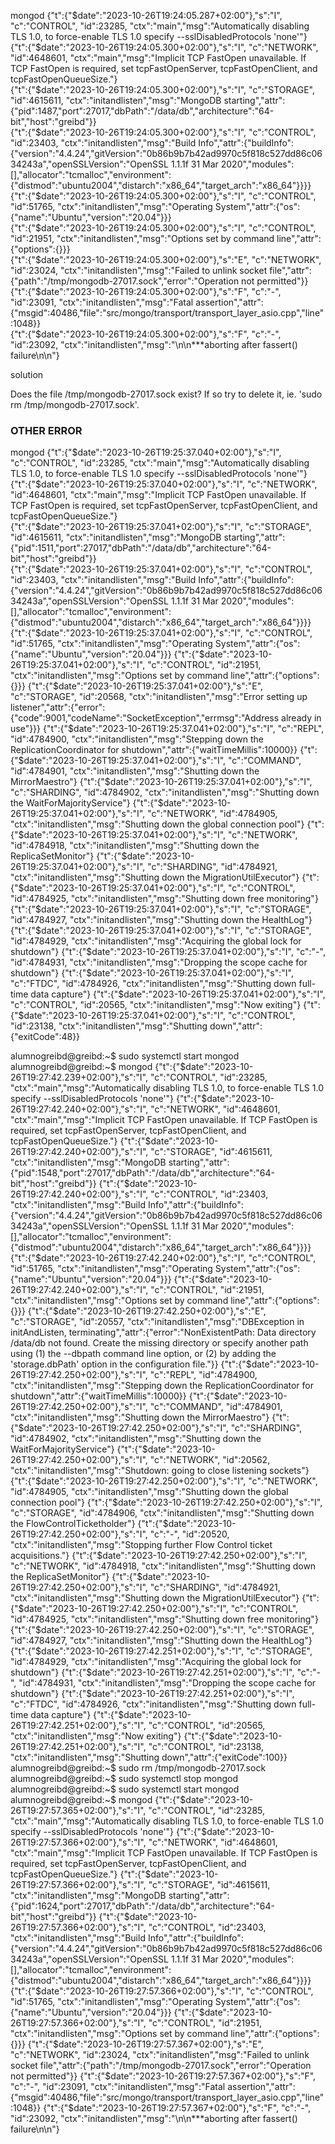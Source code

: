 mongod
{"t":{"$date":"2023-10-26T19:24:05.287+02:00"},"s":"I",  "c":"CONTROL",  "id":23285,   "ctx":"main","msg":"Automatically disabling TLS 1.0, to force-enable TLS 1.0 specify --sslDisabledProtocols 'none'"}                                                         
{"t":{"$date":"2023-10-26T19:24:05.300+02:00"},"s":"I",  "c":"NETWORK",  "id":4648601, "ctx":"main","msg":"Implicit TCP FastOpen unavailable. If TCP FastOpen is required, set tcpFastOpenServer, tcpFastOpenClient, and tcpFastOpenQueueSize."}                    
{"t":{"$date":"2023-10-26T19:24:05.300+02:00"},"s":"I",  "c":"STORAGE",  "id":4615611, "ctx":"initandlisten","msg":"MongoDB starting","attr":{"pid":1487,"port":27017,"dbPath":"/data/db","architecture":"64-bit","host":"greibd"}}                                 
{"t":{"$date":"2023-10-26T19:24:05.300+02:00"},"s":"I",  "c":"CONTROL",  "id":23403,   "ctx":"initandlisten","msg":"Build Info","attr":{"buildInfo":{"version":"4.4.24","gitVersion":"0b86b9b7b42ad9970c5f818c527dd86c0634243a","openSSLVersion":"OpenSSL 1.1.1f  31 Mar 2020","modules":[],"allocator":"tcmalloc","environment":{"distmod":"ubuntu2004","distarch":"x86_64","target_arch":"x86_64"}}}}                                                                                                                                 
{"t":{"$date":"2023-10-26T19:24:05.300+02:00"},"s":"I",  "c":"CONTROL",  "id":51765,   "ctx":"initandlisten","msg":"Operating System","attr":{"os":{"name":"Ubuntu","version":"20.04"}}}                                                                            
{"t":{"$date":"2023-10-26T19:24:05.300+02:00"},"s":"I",  "c":"CONTROL",  "id":21951,   "ctx":"initandlisten","msg":"Options set by command line","attr":{"options":{}}}                                                                                             
{"t":{"$date":"2023-10-26T19:24:05.300+02:00"},"s":"E",  "c":"NETWORK",  "id":23024,   "ctx":"initandlisten","msg":"Failed to unlink socket file","attr":{"path":"/tmp/mongodb-27017.sock","error":"Operation not permitted"}}                                      
{"t":{"$date":"2023-10-26T19:24:05.300+02:00"},"s":"F",  "c":"-",        "id":23091,   "ctx":"initandlisten","msg":"Fatal assertion","attr":{"msgid":40486,"file":"src/mongo/transport/transport_layer_asio.cpp","line":1048}}                                      
{"t":{"$date":"2023-10-26T19:24:05.300+02:00"},"s":"F",  "c":"-",        "id":23092,   "ctx":"initandlisten","msg":"\n\n***aborting after fassert() failure\n\n"} 

solution 

Does the file /tmp/mongodb-27017.sock exist? If so try to delete it, ie. 'sudo rm /tmp/mongodb-27017.sock'.


### OTHER ERROR 

 mongod
{"t":{"$date":"2023-10-26T19:25:37.040+02:00"},"s":"I",  "c":"CONTROL",  "id":23285,   "ctx":"main","msg":"Automatically disabling TLS 1.0, to force-enable TLS 1.0 specify --sslDisabledProtocols 'none'"}                                                         
{"t":{"$date":"2023-10-26T19:25:37.040+02:00"},"s":"I",  "c":"NETWORK",  "id":4648601, "ctx":"main","msg":"Implicit TCP FastOpen unavailable. If TCP FastOpen is required, set tcpFastOpenServer, tcpFastOpenClient, and tcpFastOpenQueueSize."}                    
{"t":{"$date":"2023-10-26T19:25:37.041+02:00"},"s":"I",  "c":"STORAGE",  "id":4615611, "ctx":"initandlisten","msg":"MongoDB starting","attr":{"pid":1511,"port":27017,"dbPath":"/data/db","architecture":"64-bit","host":"greibd"}}                                 
{"t":{"$date":"2023-10-26T19:25:37.041+02:00"},"s":"I",  "c":"CONTROL",  "id":23403,   "ctx":"initandlisten","msg":"Build Info","attr":{"buildInfo":{"version":"4.4.24","gitVersion":"0b86b9b7b42ad9970c5f818c527dd86c0634243a","openSSLVersion":"OpenSSL 1.1.1f  31 Mar 2020","modules":[],"allocator":"tcmalloc","environment":{"distmod":"ubuntu2004","distarch":"x86_64","target_arch":"x86_64"}}}}                                                                                                                                 
{"t":{"$date":"2023-10-26T19:25:37.041+02:00"},"s":"I",  "c":"CONTROL",  "id":51765,   "ctx":"initandlisten","msg":"Operating System","attr":{"os":{"name":"Ubuntu","version":"20.04"}}}
{"t":{"$date":"2023-10-26T19:25:37.041+02:00"},"s":"I",  "c":"CONTROL",  "id":21951,   "ctx":"initandlisten","msg":"Options set by command line","attr":{"options":{}}}
{"t":{"$date":"2023-10-26T19:25:37.041+02:00"},"s":"E",  "c":"STORAGE",  "id":20568,   "ctx":"initandlisten","msg":"Error setting up listener","attr":{"error":{"code":9001,"codeName":"SocketException","errmsg":"Address already in use"}}}
{"t":{"$date":"2023-10-26T19:25:37.041+02:00"},"s":"I",  "c":"REPL",     "id":4784900, "ctx":"initandlisten","msg":"Stepping down the ReplicationCoordinator for shutdown","attr":{"waitTimeMillis":10000}}
{"t":{"$date":"2023-10-26T19:25:37.041+02:00"},"s":"I",  "c":"COMMAND",  "id":4784901, "ctx":"initandlisten","msg":"Shutting down the MirrorMaestro"}
{"t":{"$date":"2023-10-26T19:25:37.041+02:00"},"s":"I",  "c":"SHARDING", "id":4784902, "ctx":"initandlisten","msg":"Shutting down the WaitForMajorityService"}
{"t":{"$date":"2023-10-26T19:25:37.041+02:00"},"s":"I",  "c":"NETWORK",  "id":4784905, "ctx":"initandlisten","msg":"Shutting down the global connection pool"}
{"t":{"$date":"2023-10-26T19:25:37.041+02:00"},"s":"I",  "c":"NETWORK",  "id":4784918, "ctx":"initandlisten","msg":"Shutting down the ReplicaSetMonitor"}
{"t":{"$date":"2023-10-26T19:25:37.041+02:00"},"s":"I",  "c":"SHARDING", "id":4784921, "ctx":"initandlisten","msg":"Shutting down the MigrationUtilExecutor"}
{"t":{"$date":"2023-10-26T19:25:37.041+02:00"},"s":"I",  "c":"CONTROL",  "id":4784925, "ctx":"initandlisten","msg":"Shutting down free monitoring"}
{"t":{"$date":"2023-10-26T19:25:37.041+02:00"},"s":"I",  "c":"STORAGE",  "id":4784927, "ctx":"initandlisten","msg":"Shutting down the HealthLog"}
{"t":{"$date":"2023-10-26T19:25:37.041+02:00"},"s":"I",  "c":"STORAGE",  "id":4784929, "ctx":"initandlisten","msg":"Acquiring the global lock for shutdown"}
{"t":{"$date":"2023-10-26T19:25:37.041+02:00"},"s":"I",  "c":"-",        "id":4784931, "ctx":"initandlisten","msg":"Dropping the scope cache for shutdown"}
{"t":{"$date":"2023-10-26T19:25:37.041+02:00"},"s":"I",  "c":"FTDC",     "id":4784926, "ctx":"initandlisten","msg":"Shutting down full-time data capture"}
{"t":{"$date":"2023-10-26T19:25:37.041+02:00"},"s":"I",  "c":"CONTROL",  "id":20565,   "ctx":"initandlisten","msg":"Now exiting"}
{"t":{"$date":"2023-10-26T19:25:37.041+02:00"},"s":"I",  "c":"CONTROL",  "id":23138,   "ctx":"initandlisten","msg":"Shutting down","attr":{"exitCode":48}}



alumnogreibd@greibd:~$ sudo systemctl start mongod
alumnogreibd@greibd:~$ mongod
{"t":{"$date":"2023-10-26T19:27:42.239+02:00"},"s":"I",  "c":"CONTROL",  "id":23285,   "ctx":"main","msg":"Automatically disabling TLS 1.0, to force-enable TLS 1.0 specify --sslDisabledProtocols 'none'"}
{"t":{"$date":"2023-10-26T19:27:42.240+02:00"},"s":"I",  "c":"NETWORK",  "id":4648601, "ctx":"main","msg":"Implicit TCP FastOpen unavailable. If TCP FastOpen is required, set tcpFastOpenServer, tcpFastOpenClient, and tcpFastOpenQueueSize."}
{"t":{"$date":"2023-10-26T19:27:42.240+02:00"},"s":"I",  "c":"STORAGE",  "id":4615611, "ctx":"initandlisten","msg":"MongoDB starting","attr":{"pid":1548,"port":27017,"dbPath":"/data/db","architecture":"64-bit","host":"greibd"}}
{"t":{"$date":"2023-10-26T19:27:42.240+02:00"},"s":"I",  "c":"CONTROL",  "id":23403,   "ctx":"initandlisten","msg":"Build Info","attr":{"buildInfo":{"version":"4.4.24","gitVersion":"0b86b9b7b42ad9970c5f818c527dd86c0634243a","openSSLVersion":"OpenSSL 1.1.1f  31 Mar 2020","modules":[],"allocator":"tcmalloc","environment":{"distmod":"ubuntu2004","distarch":"x86_64","target_arch":"x86_64"}}}}
{"t":{"$date":"2023-10-26T19:27:42.240+02:00"},"s":"I",  "c":"CONTROL",  "id":51765,   "ctx":"initandlisten","msg":"Operating System","attr":{"os":{"name":"Ubuntu","version":"20.04"}}}
{"t":{"$date":"2023-10-26T19:27:42.240+02:00"},"s":"I",  "c":"CONTROL",  "id":21951,   "ctx":"initandlisten","msg":"Options set by command line","attr":{"options":{}}}
{"t":{"$date":"2023-10-26T19:27:42.250+02:00"},"s":"E",  "c":"STORAGE",  "id":20557,   "ctx":"initandlisten","msg":"DBException in initAndListen, terminating","attr":{"error":"NonExistentPath: Data directory /data/db not found. Create the missing directory or specify another path using (1) the --dbpath command line option, or (2) by adding the 'storage.dbPath' option in the configuration file."}}
{"t":{"$date":"2023-10-26T19:27:42.250+02:00"},"s":"I",  "c":"REPL",     "id":4784900, "ctx":"initandlisten","msg":"Stepping down the ReplicationCoordinator for shutdown","attr":{"waitTimeMillis":10000}}
{"t":{"$date":"2023-10-26T19:27:42.250+02:00"},"s":"I",  "c":"COMMAND",  "id":4784901, "ctx":"initandlisten","msg":"Shutting down the MirrorMaestro"}
{"t":{"$date":"2023-10-26T19:27:42.250+02:00"},"s":"I",  "c":"SHARDING", "id":4784902, "ctx":"initandlisten","msg":"Shutting down the WaitForMajorityService"}
{"t":{"$date":"2023-10-26T19:27:42.250+02:00"},"s":"I",  "c":"NETWORK",  "id":20562,   "ctx":"initandlisten","msg":"Shutdown: going to close listening sockets"}
{"t":{"$date":"2023-10-26T19:27:42.250+02:00"},"s":"I",  "c":"NETWORK",  "id":4784905, "ctx":"initandlisten","msg":"Shutting down the global connection pool"}
{"t":{"$date":"2023-10-26T19:27:42.250+02:00"},"s":"I",  "c":"STORAGE",  "id":4784906, "ctx":"initandlisten","msg":"Shutting down the FlowControlTicketholder"}
{"t":{"$date":"2023-10-26T19:27:42.250+02:00"},"s":"I",  "c":"-",        "id":20520,   "ctx":"initandlisten","msg":"Stopping further Flow Control ticket acquisitions."}
{"t":{"$date":"2023-10-26T19:27:42.250+02:00"},"s":"I",  "c":"NETWORK",  "id":4784918, "ctx":"initandlisten","msg":"Shutting down the ReplicaSetMonitor"}
{"t":{"$date":"2023-10-26T19:27:42.250+02:00"},"s":"I",  "c":"SHARDING", "id":4784921, "ctx":"initandlisten","msg":"Shutting down the MigrationUtilExecutor"}
{"t":{"$date":"2023-10-26T19:27:42.250+02:00"},"s":"I",  "c":"CONTROL",  "id":4784925, "ctx":"initandlisten","msg":"Shutting down free monitoring"}
{"t":{"$date":"2023-10-26T19:27:42.250+02:00"},"s":"I",  "c":"STORAGE",  "id":4784927, "ctx":"initandlisten","msg":"Shutting down the HealthLog"}
{"t":{"$date":"2023-10-26T19:27:42.251+02:00"},"s":"I",  "c":"STORAGE",  "id":4784929, "ctx":"initandlisten","msg":"Acquiring the global lock for shutdown"}
{"t":{"$date":"2023-10-26T19:27:42.251+02:00"},"s":"I",  "c":"-",        "id":4784931, "ctx":"initandlisten","msg":"Dropping the scope cache for shutdown"}
{"t":{"$date":"2023-10-26T19:27:42.251+02:00"},"s":"I",  "c":"FTDC",     "id":4784926, "ctx":"initandlisten","msg":"Shutting down full-time data capture"}
{"t":{"$date":"2023-10-26T19:27:42.251+02:00"},"s":"I",  "c":"CONTROL",  "id":20565,   "ctx":"initandlisten","msg":"Now exiting"}
{"t":{"$date":"2023-10-26T19:27:42.251+02:00"},"s":"I",  "c":"CONTROL",  "id":23138,   "ctx":"initandlisten","msg":"Shutting down","attr":{"exitCode":100}}
alumnogreibd@greibd:~$ sudo rm /tmp/mongodb-27017.sock
alumnogreibd@greibd:~$ sudo systemctl stop mongod
alumnogreibd@greibd:~$ sudo systemctl start mongod
alumnogreibd@greibd:~$ mongod
{"t":{"$date":"2023-10-26T19:27:57.365+02:00"},"s":"I",  "c":"CONTROL",  "id":23285,   "ctx":"main","msg":"Automatically disabling TLS 1.0, to force-enable TLS 1.0 specify --sslDisabledProtocols 'none'"}
{"t":{"$date":"2023-10-26T19:27:57.366+02:00"},"s":"I",  "c":"NETWORK",  "id":4648601, "ctx":"main","msg":"Implicit TCP FastOpen unavailable. If TCP FastOpen is required, set tcpFastOpenServer, tcpFastOpenClient, and tcpFastOpenQueueSize."}
{"t":{"$date":"2023-10-26T19:27:57.366+02:00"},"s":"I",  "c":"STORAGE",  "id":4615611, "ctx":"initandlisten","msg":"MongoDB starting","attr":{"pid":1624,"port":27017,"dbPath":"/data/db","architecture":"64-bit","host":"greibd"}}
{"t":{"$date":"2023-10-26T19:27:57.366+02:00"},"s":"I",  "c":"CONTROL",  "id":23403,   "ctx":"initandlisten","msg":"Build Info","attr":{"buildInfo":{"version":"4.4.24","gitVersion":"0b86b9b7b42ad9970c5f818c527dd86c0634243a","openSSLVersion":"OpenSSL 1.1.1f  31 Mar 2020","modules":[],"allocator":"tcmalloc","environment":{"distmod":"ubuntu2004","distarch":"x86_64","target_arch":"x86_64"}}}}
{"t":{"$date":"2023-10-26T19:27:57.366+02:00"},"s":"I",  "c":"CONTROL",  "id":51765,   "ctx":"initandlisten","msg":"Operating System","attr":{"os":{"name":"Ubuntu","version":"20.04"}}}
{"t":{"$date":"2023-10-26T19:27:57.366+02:00"},"s":"I",  "c":"CONTROL",  "id":21951,   "ctx":"initandlisten","msg":"Options set by command line","attr":{"options":{}}}
{"t":{"$date":"2023-10-26T19:27:57.367+02:00"},"s":"E",  "c":"NETWORK",  "id":23024,   "ctx":"initandlisten","msg":"Failed to unlink socket file","attr":{"path":"/tmp/mongodb-27017.sock","error":"Operation not permitted"}}
{"t":{"$date":"2023-10-26T19:27:57.367+02:00"},"s":"F",  "c":"-",        "id":23091,   "ctx":"initandlisten","msg":"Fatal assertion","attr":{"msgid":40486,"file":"src/mongo/transport/transport_layer_asio.cpp","line":1048}}
{"t":{"$date":"2023-10-26T19:27:57.367+02:00"},"s":"F",  "c":"-",        "id":23092,   "ctx":"initandlisten","msg":"\n\n***aborting after fassert() failure\n\n"}

